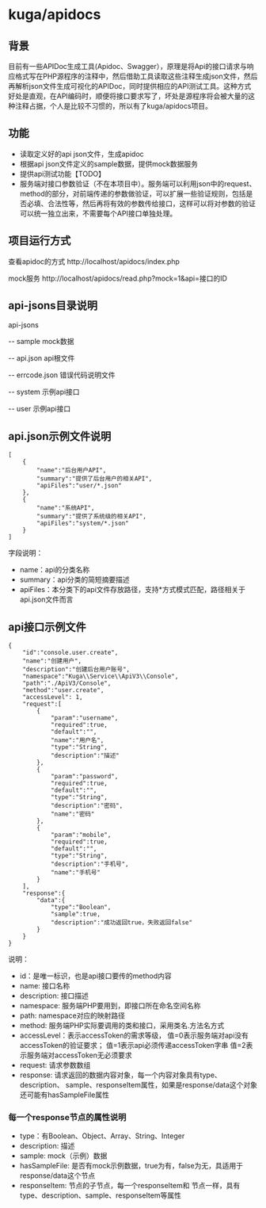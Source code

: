 # kuga/apidocs

## 背景
目前有一些APIDoc生成工具(Apidoc、Swagger），原理是将Api的接口请求与响应格式写在PHP源程序的注释中，然后借助工具读取这些注释生成json文件，然后再解析json文件生成可视化的APIDoc，同时提供相应的API测试工具。这种方式好处是直观，在API编码时，顺便将接口要求写了，坏处是源程序将会被大量的这种注释占据，个人是比较不习惯的，所以有了kuga/apidocs项目。

## 功能
- 读取定义好的api json文件，生成apidoc
- 根据api json文件定义的sample数据，提供mock数据服务
- 提供api测试功能【TODO】
- 服务端对接口参数验证（不在本项目中）。服务端可以利用json中的request、method的部分，对前端传递的参数做验证，可以扩展一些验证规则，包括是否必填、合法性等，然后再将有效的参数传给接口，这样可以将对参数的验证可以统一独立出来，不需要每个API接口单独处理。

## 项目运行方式
查看apidoc的方式 http://localhost/apidocs/index.php

mock服务 http://localhost/apidocs/read.php?mock=1&api=接口的ID


## api-jsons目录说明
api-jsons

 -- sample mock数据

 -- api.json api根文件

 -- errcode.json 错误代码说明文件

 -- system 示例api接口

 -- user 示例api接口

## api.json示例文件说明
```
[
    {
        "name":"后台用户API",
        "summary":"提供了后台用户的相关API",
        "apiFiles":"user/*.json"
    },
    {
        "name":"系统API",
        "summary":"提供了系统级的相关API",
        "apiFiles":"system/*.json"
    }
]
```


字段说明：
- name：api的分类名称
- summary：api分类的简短摘要描述
- apiFiles：本分类下的api文件存放路径，支持*方式模式匹配，路径相关于api.json文件而言

## api接口示例文件
```
{
    "id":"console.user.create",
    "name":"创建用户",
    "description":"创建后台用户账号",
    "namespace":"Kuga\\Service\\ApiV3\\Console",
    "path":"./ApiV3/Console",
    "method":"user.create",
    "accessLevel": 1,
    "request":[
        {
            "param":"username",
            "required":true,
            "default":"",
            "name":"用户名",
            "type":"String",
            "description":"描述"
        },
        {
            "param":"password",
            "required":true,
            "default":"",
            "type":"String",
            "description":"密码",
            "name":"密码"
        },
        {
            "param":"mobile",
            "required":true,
            "default":"",
            "type":"String",
            "description":"手机号",
            "name":"手机号"
        }
    ],
    "response":{
        "data":{
            "type":"Boolean",
            "sample":true,
            "description":"成功返回true，失败返回false"
        }
    }
}
```

说明：

- id：是唯一标识，也是api接口要传的method内容
- name: 接口名称
- description: 接口描述
- namespace: 服务端PHP要用到，即接口所在命名空间名称
- path: namespace对应的映射路径
- method: 服务端PHP实际要调用的类和接口，采用类名.方法名方式
- accessLevel：表示accessToken的需求等级，
值=0表示服务端对api没有accessToken的验证要求；
值=1表示api必须传递accessToken字串
值=2表示服务端对accessToken无必须要求
- request: 请求参数数组
- response: 请求返回的数据内容对象，每一个内容对象具有type、description、
sample、responseItem属性，如果是response/data这个对象还可能有hasSampleFile属性

### 每一个response节点的属性说明
- type：有Boolean、Object、Array、String、Integer
- description: 描述
- sample: mock（示例）数据
- hasSampleFile: 是否有mock示例数据，true为有，false为无，具适用于response/data这个节点
- responseItem: 节点的子节点，每一个responseItem和
节点一样，具有type、description、sample、responseItem等属性
